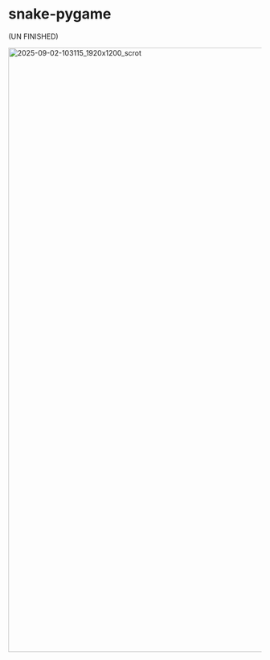 # snake-pygame

(UN FINISHED)

<img width="1920" height="1200" alt="2025-09-02-103115_1920x1200_scrot" src="https://github.com/user-attachments/assets/6adc0de5-15a1-4efa-bec6-2378db01844e" />
